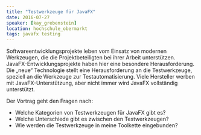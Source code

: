 ```yaml
---
title: "Testwerkzeuge für JavaFX"
date: 2016-07-27
speaker: [kay_grebenstein]
location: hochschule_obermarkt
tags: javafx testing
---
```


Softwareentwicklungsprojekte leben vom Einsatz von modernen Werkzeugen, die die Projektbeteiligten bei ihrer Arbeit
unterstützen. JavaFX-Entwicklungsprojekte haben hier eine besondere Herausforderung. Die „neue“ Technologie stellt eine
Herausforderung an die Testwerkzeuge, speziell an die Werkzeuge zur Testautomatisierung. Viele Hersteller werben mit
JavaFX-Unterstützung, aber nicht immer wird JavaFX vollständig unterstützt.

Der Vortrag geht den Fragen nach:

- Welche Kategorien von Testwerkzeugen für JavaFX gibt es?
- Welche Unterschiede gibt es zwischen den Testwerkzeugen?
- Wie werden die Testwerkzeuge in meine Toolkette eingebunden?
